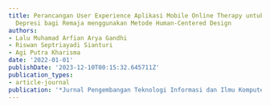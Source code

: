 ```yaml
---
title: Perancangan User Experience Aplikasi Mobile Online Therapy untuk Mengatasi
  Depresi bagi Remaja menggunakan Metode Human-Centered Design
authors:
- Lalu Muhamad Arfian Arya Gandhi
- Riswan Septriayadi Sianturi
- Agi Putra Kharisma
date: '2022-01-01'
publishDate: '2023-12-10T00:15:32.645711Z'
publication_types:
- article-journal
publication: '*Jurnal Pengembangan Teknologi Informasi dan Ilmu Komputer*'
---
```

